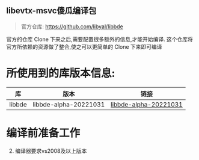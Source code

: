 libevtx-msvc傻瓜编译包
----
> 官方仓库: https://github.com/libyal/libbde

官方的仓库 Clone 下来之后,需要配置很多额外的信息,才能开始编译. 这个仓库将官方所依赖的资源做了整合,使之可以更简单的 Clone 下来即可编译


# 所使用到的库版本信息:
|库|版本|链接|
|--|--|--|
|libbde|libbde-alpha-20221031|[libbde-alpha-20221031](https://github.com/libyal/libbde/archive/refs/tags/20221031.zip)|


# 编译前准备工作
2. 编译器要求vs2008及以上版本